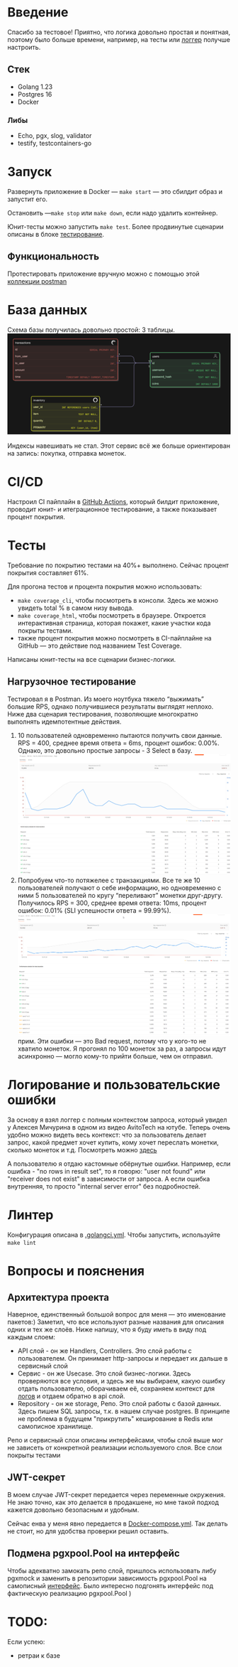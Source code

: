 # Введение
Спасибо за тестовое! Приятно, что логика довольно простая и понятная, поэтому 
было больше времени, например, на тесты или 
[логгер](#логирование-и-пользовательские-ошибки) получше настроить.

## Стек
- Golang 1.23
- Postgres 16
- Docker

### Либы
- Echo, pgx, slog, validator
- testify, testcontainers-go

# Запуск 
Развернуть приложение в Docker — `make start` — это сбилдит образ и запустит его.

Остановить —`make stop` или `make down`, если надо удалить контейнер.

Юнит-тесты можно запустить `make test`. Более продвинутые сценарии описаны в блоке [тестирование](#тесты). 
## Функциональность
Протестировать приложение вручную можно с помощью этой [коллекции postman](assets/merch.postman_collection.json)


# База данных
Схема базы получилась довольно простой: 3 таблицы. 
![img.png](assets/dbScheme.png)

Индексы навешивать не стал. Этот сервис всё же больше ориентирован на запись: покупка, отправка монеток.

# CI/CD
Настроил CI пайплайн в [GitHub Actions](.github/workflows/go.yml), который билдит приложение,
проводит юнит- и итеграционное тестирование, а также показывает процент покрытия.

# Тесты
Требование по покрытию тестами на 40%+ выполнено. Сейчас процент покрытия составляет 61%.

Для прогона тестов и процента покрытия можно использовать:
- `make coverage_cli`, чтобы посмотреть в консоли. Здесь же можно увидеть total % в самом низу вывода.
- `make coverage_html`, чтобы посмотреть в браузере. Откроется интерактивная страница, которая покажет, 
какие участки кода покрыты тестами.
- также процент покрытия можно посмотреть в CI-пайплайне на GitHub — это действие под названием Test Coverage.

Написаны юнит-тесты на все сценарии бизнес-логики.

## Нагрузочное тестирование
Тестировал я в Postman. Из моего ноутбука тяжело “выжимать” большие RPS, 
однако получившиеся результаты выглядят неплохо. Ниже два сценария тестирования,
позволяющие многократно выполнять идемпотентные действия.

1. 10 пользователей одновременно пытаются получить свои данные. 
RPS = 400, среднее время ответа = 6ms, процент ошибок: 0.00%. Однако, это довольно простые запросы - 3 Select в базу.
![perf1.png](assets/perf1.png)
2. Попробуем что-то потяжелее с транзакциями. 
Все те же 10 пользователей получают о себе информацию, но одновременно с ними 5 пользователей 
по кругу “переливают” монетки друг-другу.
Получилось RPS = 300, среднее время ответа: 10ms, процент ошибок: 0.01% (SLI успешности ответа = 99.99%).
![perf2.png](assets/perf2.png)
прим. Эти ошибки — это Bad request, потому что у кого-то не хватило монеток. 
Я прогонял по 100 монеток за раз, а запросы идут асинхронно — могло кому-то прийти больше, чем он отправил.

# Логирование и пользовательские ошибки
За основу я взял логгер с полным контекстом запроса, который увидел у Алексея Мичурина в 
одном из видео AvitoTech на ютубе. 
Теперь очень удобно можно видеть весь контекст: что за пользователь делает запрос, какой предмет хочет купить,
кому хочет переслать монетки, сколько монеток и т.д.
Посмотреть можно [здесь](./internal/util/logger) 

А пользователю я отдаю кастомные обёрнутые ошибки. 
Например, если ошибка - "no rows in result set", то я говорю:
"user not found" или "receiver does not exist" в зависимости от запроса.
А если ошибка внутренняя, то просто "internal server error" без подробностей.

# Линтер
Конфигурация описана в [.golangci.yml](.golangci.yml). Чтобы запустить, используйте `make lint`

# Вопросы и пояснения
## Архитектура проекта
Наверное, единственный большой вопрос для меня — это именование пакетов:)
Заметил, что все используют разные названия для описания одних и тех же слоёв.
Ниже напишу, что я буду иметь в виду под каждым слоем:
- API слой - он же Handlers, Controllers. Это слой работы с пользователем. Он принимает http-запросы и
  передает их дальше в сервисный слой
- Сервис - он же Usecase. Это слой бизнес-логики. Здесь проверяются все условия, и здесь же мы выбираем, какую ошибку отдать пользователю,
  оборачиваем её, сохраняем контекст для [логов](#логирование-и-пользовательские-ошибки)
  и отдаем обратно в api слой.
- Repository - он же storage, Репо. Это слой работы с базой данных. Здесь пишем SQL запросы, т.к. в нашем случае
  postgres. В принципе не проблема в будущем "прикрутить" кеширование в Redis или самописное хранилище.

Репо и сервисный слои описаны интерфейсами, чтобы слой выше мог не зависеть от конкретной реализации
используемого слоя. Все слои покрыты тестами

## JWT-секрет
В моем случае JWT-секрет передается через переменные окружения. Не знаю точно, как это делается в продакшене, но мне
такой подход кажется довольно безопасным и удобным.

Сейчас енва у меня явно передается в [Docker-compose.yml](Docker-compose.yml).
Так делать не стоит, но для удобства проверки решил оставить.

## Подмена pgxpool.Pool на интерфейс
Чтобы адекватно замокать репо слой, пришлось использовать либу pgxmock и заменить в репозитории зависимость pgxpool.Pool
на самописный [интерфейс](internal/repository/repository.go). Было интересно подгонять интерфейс
под фактическую реализацию pgxpool.Pool )

# TODO:
Если успею:
- ретраи к базе